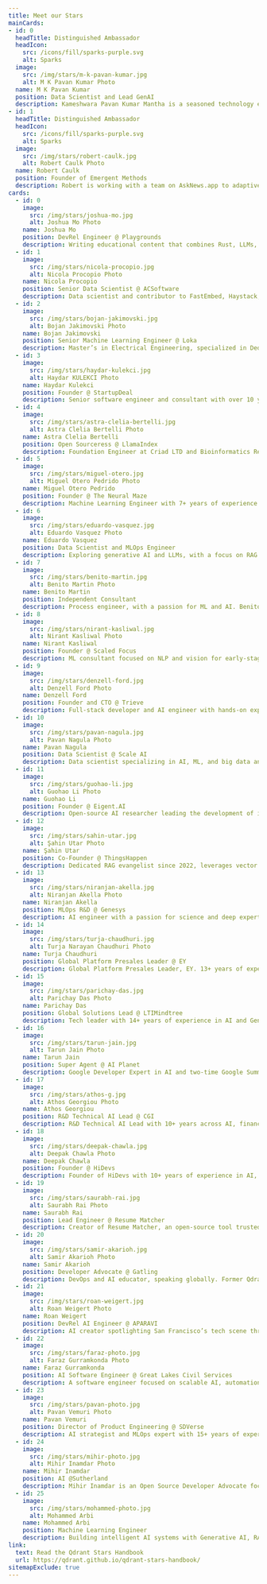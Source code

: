 ```yaml
---
title: Meet our Stars
mainCards:
- id: 0
  headTitle: Distinguished Ambassador
  headIcon:
    src: /icons/fill/sparks-purple.svg
    alt: Sparks
  image:
    src: /img/stars/m-k-pavan-kumar.jpg
    alt: M K Pavan Kumar Photo
  name: M K Pavan Kumar
  position: Data Scientist and Lead GenAI
  description: Kameshwara Pavan Kumar Mantha is a seasoned technology expert with +14 years of extensive experience in full stack development, cloud solutions, and AI.
- id: 1
  headTitle: Distinguished Ambassador
  headIcon:
    src: /icons/fill/sparks-purple.svg
    alt: Sparks
  image:
    src: /img/stars/robert-caulk.jpg
    alt: Robert Caulk Photo
  name: Robert Caulk
  position: Founder of Emergent Methods
  description: Robert is working with a team on AskNews.app to adaptively enrich, index, and report on over 1 million news articles per day
cards:
  - id: 0
    image:
      src: /img/stars/joshua-mo.jpg
      alt: Joshua Mo Photo
    name: Joshua Mo
    position: DevRel Engineer @ Playgrounds
    description: Writing educational content that combines Rust, LLMs, and Qdrant to create demos for AI assisted applications. Primary maintainer and contributor to Rig.
  - id: 1
    image:
      src: /img/stars/nicola-procopio.jpg
      alt: Nicola Procopio Photo
    name: Nicola Procopio
    position: Senior Data Scientist @ ACSoftware
    description: Data scientist and contributor to FastEmbed, Haystack, and Cheshire Cat A.I., powered by Qdrant. Active in open source since 2009, sharing insights through talks and tutorials.
  - id: 2
    image:
      src: /img/stars/bojan-jakimovski.jpg
      alt: Bojan Jakimovski Photo
    name: Bojan Jakimovski
    position: Senior Machine Learning Engineer @ Loka
    description: Master’s in Electrical Engineering, specialized in Dedicated Computer Systems. Passionate about technology and excited to showcase Qdrant’s capabilities as a vector database.
  - id: 3
    image:
      src: /img/stars/haydar-kulekci.jpg
      alt: Haydar KULEKCI Photo
    name: Haydar Kulekci
    position: Founder @ StartupDeal
    description: Senior software engineer and consultant with over 10 years of experience in data management, processing, and software development. Creator of the PHP Client for Qdrant.
  - id: 4
    image:
      src: /img/stars/astra-clelia-bertelli.jpg
      alt: Astra Clelia Bertelli Photo
    name: Astra Clelia Bertelli
    position: Open Sourceress @ LlamaIndex
    description: Foundation Engineer at Criad LTD and Bioinformatics Researcher at the Natural History Museum Vienna. Writes about AI, tech, the environment, and biology, using Qdrant for vector search.
  - id: 5
    image:
      src: /img/stars/miguel-otero.jpg
      alt: Miguel Otero Pedrido Photo
    name: Miguel Otero Pedrido
    position: Founder @ The Neural Maze
    description: Machine Learning Engineer with 7+ years of experience. Creates in-depth tutorials and courses on building AI applications from scratch, and loves Qdrant for vector search.
  - id: 6
    image:
      src: /img/stars/eduardo-vasquez.jpg
      alt: Eduardo Vasquez Photo
    name: Eduardo Vasquez
    position: Data Scientist and MLOps Engineer
    description: Exploring generative AI and LLMs, with a focus on RAG workflows and fine-tuning. Shares practical insights on YouTube, backed by an MSc in Statistics and Data Science.
  - id: 7
    image:
      src: /img/stars/benito-martin.jpg
      alt: Benito Martin Photo
    name: Benito Martin
    position: Independent Consultant 
    description: Process engineer, with a passion for ML and AI. Benito developed and documented multiple MLOps and LLM projects using Qdrant.
  - id: 8
    image:
      src: /img/stars/nirant-kasliwal.jpg
      alt: Nirant Kasliwal Photo
    name: Nirant Kasliwal
    position: Founder @ Scaled Focus
    description: ML consultant focused on NLP and vision for early-stage products. Author of an NLP book endorsed in Stanford’s CS230, and creator of FastEmbed at Qdrant.
  - id: 9
    image:
      src: /img/stars/denzell-ford.jpg
      alt: Denzell Ford Photo
    name: Denzell Ford
    position: Founder and CTO @ Trieve
    description: Full-stack developer and AI engineer with hands-on experience in LLMs, vision models, and scalable systems. Has been using Qdrant since late 2022 and is passionate about supporting the Qdrant community.
  - id: 10
    image:
      src: /img/stars/pavan-nagula.jpg
      alt: Pavan Nagula Photo
    name: Pavan Nagula
    position: Data Scientist @ Scale AI
    description: Data scientist specializing in AI, ML, and big data analytics. Loves experimenting with new technologies in the AI and ML space. Building and sharing his projects using Qdrant.
  - id: 11
    image:
      src: /img/stars/guohao-li.jpg
      alt: Guohao Li Photo
    name: Guohao Li
    position: Founder @ Eigent.AI
    description: Open-source AI researcher leading the development of intelligent agents that can perceive, learn, communicate, reason, and act with CAMEL-AI, powered by Qdrant.
  - id: 12
    image:
      src: /img/stars/sahin-utar.jpg
      alt: Şahin Utar Photo
    name: Şahin Utar
    position: Co-Founder @ ThingsHappen
    description: Dedicated RAG evangelist since 2022, leverages vector databases in his startups as an early GenAI adopter. Now using Qdrant and RAG to simplify complex consumer challenges.
  - id: 13
    image:
      src: /img/stars/niranjan-akella.jpg
      alt: Niranjan Akella Photo
    name: Niranjan Akella
    position: MLOps R&D @ Genesys
    description: AI engineer with a passion for science and deep expertise in deploying LLMs, diffusion, and vision models at scale. 
  - id: 14
    image:
      src: /img/stars/turja-chaudhuri.jpg
      alt: Turja Narayan Chaudhuri Photo
    name: Turja Chaudhuri
    position: Global Platform Presales Leader @ EY
    description: Global Platform Presales Leader, EY. 13+ years of experience in the IT Industry across Samsung, PwC, EY, and Accenture.
  - id: 15
    image:
      src: /img/stars/parichay-das.jpg
      alt: Parichay Das Photo
    name: Parichay Das
    position: Global Solutions Lead @ LTIMindtree
    description: Tech leader with 14+ years of experience in AI and GenAI, helping global clients drive innovation through strategy, architecture, and data.
  - id: 16
    image:
      src: /img/stars/tarun-jain.jpg
      alt: Tarun Jain Photo
    name: Tarun Jain
    position: Super Agent @ AI Planet
    description: Google Developer Expert in AI and two-time Google Summer of Code contributor (Red Hen Lab and caMicroscope). Creates educational AI content on YouTube and regularly speaks at tech events.
  - id: 17
    image:
      src: /img/stars/athos-g.jpg
      alt: Athos Georgiou Photo
    name: Athos Georgiou
    position: R&D Technical AI Lead @ CGI
    description: R&D Technical AI Lead with 10+ years across AI, finance, academia, and energy. Open-source contributor and a track record in AI product development, training.
  - id: 18
    image:
      src: /img/stars/deepak-chawla.jpg
      alt: Deepak Chawla Photo
    name: Deepak Chawla
    position: Founder @ HiDevs
    description: Founder of HiDevs with 10+ years of experience in AI, ML, and GenAI. Has mentored over 3,000 students, led 50+ webinars and workshops, teaching vector search and RAG using Qdrant.
  - id: 19
    image:
      src: /img/stars/saurabh-rai.jpg
      alt: Saurabh Rai Photo
    name: Saurabh Rai
    position: Lead Engineer @ Resume Matcher
    description: Creator of Resume Matcher, an open-source tool trusted by 30K+ users worldwide to optimize resumes for ATS and real-world roles, powered by Qdrant.
  - id: 20
    image:
      src: /img/stars/samir-akarioh.jpg
      alt: Samir Akarioh Photo
    name: Samir Akarioh
    position: Developer Advocate @ Gatling
    description: DevOps and AI educator, speaking globally. Former Qdrant support engineer, now creating educational content that often features real-world use of vector search.
  - id: 21
    image:
      src: /img/stars/roan-weigert.jpg
      alt: Roan Weigert Photo
    name: Roan Weigert
    position: DevRel AI Engineer @ APARAVI
    description: AI creator spotlighting San Francisco’s tech scene through interviews with leading founders, investors, and experts. Shares videos on AI innovation AI innovation with Qdrant as the vector DB.
  - id: 22
    image:
      src: /img/stars/faraz-photo.jpg
      alt: Faraz Gurramkonda Photo
    name: Faraz Gurramkonda
    position: AI Software Engineer @ Great Lakes Civil Services 
    description: A software engineer focused on scalable AI, automation, and developer tools. Founder of Xautomation and creator of VRTestSniffer (ASE 2025).
  - id: 23
    image:
      src: /img/stars/pavan-photo.jpg
      alt: Pavan Vemuri Photo
    name: Pavan Vemuri
    position: Director of Product Engineering @ SDVerse
    description: AI strategist and MLOps expert with 15+ years of experience in software-defined vehicles and scalable systems. Specialized in Gen AI, digital transformation, and vector database solutions.
  - id: 24
    image:
      src: /img/stars/mihir-photo.jpg
      alt: Mihir Inamdar Photo
    name: Mihir Inamdar
    position: AI @Sutherland
    description: Mihir Inamdar is an Open Source Developer Advocate focused on scalable AI, generative models, and vector database–powered RAG systems.
  - id: 25
    image:
      src: /img/stars/mohammed-photo.jpg
      alt: Mohammed Arbi
    name: Mohammed Arbi
    position: Machine Learning Engineer
    description: Building intelligent AI systems with Generative AI, RAG, MLOps, and Qdrant. Active GDG mentor, sharing knowledge and supporting the developer community.
link:
  text: Read the Qdrant Stars Handbook
  url: https://qdrant.github.io/qdrant-stars-handbook/
sitemapExclude: true
---
```


